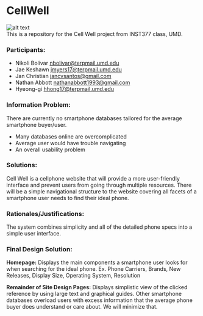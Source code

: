CellWell
=======
![alt text](https://farm5.staticflickr.com/4551/39045365031_78cc1a8b79_m.jpg "Logo Title Text 1") <br>
This is a repository for the Cell Well project from INST377 class, UMD.

### Participants:
- Nikoli Bolivar nbolivar@terpmail.umd.edu
- Jae Keshawn    jmyers17@terpmail.umd.edu
- Jan Christian  jancvsantos@gmail.com
- Nathan Abbott  nathanabbott1993@gmail.com
- Hyeong-gi      hhong17@terpmail.umd.edu

### Information Problem:
There are currently no smartphone databases tailored for the average smartphone buyer/user.
- Many databases online are overcomplicated
- Average user would have trouble navigating
- An overall usability problem 

### Solutions:
Cell Well is a cellphone website that will provide
a more user-friendly interface and prevent users from going 
through multiple resources. There will be a simple 
navigational structure to the website covering all
facets of a smartphone user needs to find their ideal 
phone. 

### Rationales/Justifications:
The system combines simplicity and all of the 
detailed phone specs into a simple user interface.

### Final Design Solution:

**Homepage:**
Displays the main components a smartphone user looks for when searching for the ideal phone.
Ex. Phone Carriers, Brands, New Releases, Display Size, Operating System, Resolution

**Remainder of Site Design Pages:**
Displays simplistic view of the clicked reference by using large text and graphical guides.
Other smartphone databases overload users with excess information that the average phone buyer
does understand or care about. We will minimize that.

